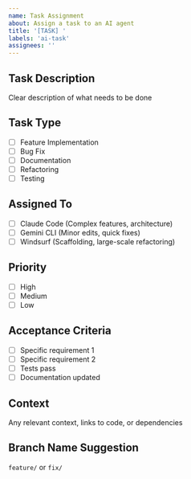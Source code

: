 ```yaml
---
name: Task Assignment
about: Assign a task to an AI agent
title: '[TASK] '
labels: 'ai-task'
assignees: ''
---
```


## Task Description
Clear description of what needs to be done

## Task Type
- [ ] Feature Implementation
- [ ] Bug Fix
- [ ] Documentation
- [ ] Refactoring
- [ ] Testing

## Assigned To
- [ ] Claude Code (Complex features, architecture)
- [ ] Gemini CLI (Minor edits, quick fixes)
- [ ] Windsurf (Scaffolding, large-scale refactoring)

## Priority
- [ ] High
- [ ] Medium
- [ ] Low

## Acceptance Criteria
- [ ] Specific requirement 1
- [ ] Specific requirement 2
- [ ] Tests pass
- [ ] Documentation updated

## Context
Any relevant context, links to code, or dependencies

## Branch Name Suggestion
`feature/` or `fix/`